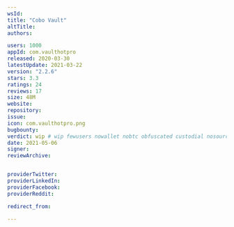 ```yaml
---
wsId: 
title: "Cobo Vault"
altTitle: 
authors:

users: 1000
appId: com.vaulthotpro
released: 2020-03-30
latestUpdate: 2021-03-22
version: "2.2.6"
stars: 3.3
ratings: 24
reviews: 17
size: 48M
website: 
repository: 
issue: 
icon: com.vaulthotpro.png
bugbounty: 
verdict: wip # wip fewusers nowallet nobtc obfuscated custodial nosource nonverifiable reproducible bounty defunct
date: 2021-05-06
signer: 
reviewArchive:


providerTwitter: 
providerLinkedIn: 
providerFacebook: 
providerReddit: 

redirect_from:

---
```



